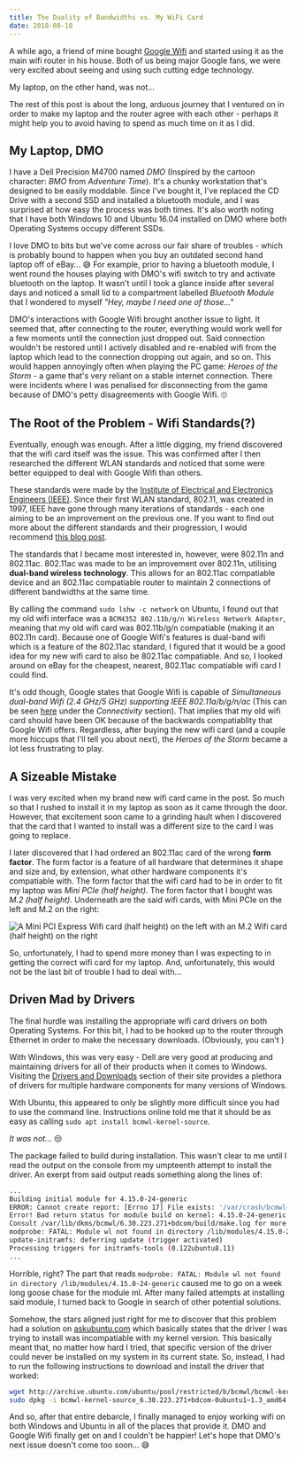 ```yaml
---
title: The Duality of Bandwidths vs. My WiFi Card
date: 2018-08-10
---
```


A while ago, a friend of mine bought [Google Wifi] and started using it as the main wifi router in his house. Both of us being major Google fans, we were very excited about seeing and using such cutting edge technology.

My laptop, on the other hand, was not...

The rest of this post is about the long, arduous journey that I ventured on in order to make my laptop and the router agree with each other - perhaps it might help you to avoid having to spend as much time on it as I did.

## My Laptop, DMO

I have a Dell Precision M4700 named *DMO* (Inspired by the cartoon character: *BMO* from *Adventure Time*). It's a chunky workstation that's designed to be easily moddable. Since I've bought it, I've replaced the CD Drive with a second SSD and installed a bluetooth module, and I was surprised at how easy the process was both times. It's also worth noting that I have both Windows 10 and Ubuntu 16.04 installed on DMO where both Operating Systems occupy different SSDs.

I love DMO to bits but we've come across our fair share of troubles - which is probably bound to happen when you buy an outdated second hand laptop off of eBay... :sweat_smile: For example, prior to having a bluetooth module, I went round the houses playing with DMO's wifi switch to try and activate bluetooth on the laptop. It wasn't until I took a glance inside after several days and noticed a small lid to a compartment labelled *Bluetooth Module* that I wondered to myself *"Hey, maybe I need one of those..."*

DMO's interactions with Google Wifi brought another issue to light. It seemed that, after connecting to the router, everything would work well for a few moments until the connection just dropped out. Said connection wouldn't be restored until I actively disabled and re-enabled wifi from the laptop which lead to the connection dropping out again, and so on. This would happen annoyingly often when playing the PC game: *Heroes of the Storm* - a game that's very reliant on a stable internet connection. There were incidents where I was penalised for disconnecting from the game because of DMO's petty disagreements with Google Wifi. :roll_eyes:

## The Root of the Problem - Wifi Standards(?)

Eventually, enough was enough. After a little digging, my friend discovered that the wifi card itself was the issue. This was confirmed after I then researched the different WLAN standards and noticed that some were better equipped to deal with Google Wifi than others.

These standards were made by the [Institute of Electrical and Electronics Engineers (IEEE)]. Since their first WLAN standard,  802.11, was created in 1997, IEEE have gone through many iterations of standards - each one aiming to be an improvement on the previous one. If you want to find out more about the different standards and their progression, I would recommend [this blog post].

The standards that I became most interested in, however, were 802.11n and 802.11ac. 802.11ac was made to be an improvement over 802.11n, utilising **dual-band wireless technology**. This allows for an 802.11ac compatiable device and an 802.11ac compatiable router to maintain 2 connections of different bandwidths at the same time.

By calling the command `sudo lshw -c network` on Ubuntu, I found out that my old wifi interface was a `BCM4352 802.11b/g/n Wireless Network Adapter`, meaning that my old wifi card was 802.11b/g/n compatiable (making it an 802.11n card). Because one of Google Wifi's features is dual-band wifi which is a feature of the 802.11ac standard, I figured that it would be a good idea for my new wifi card to also be 802.11ac compatiable. And so, I looked around on eBay for the cheapest, nearest, 802.11ac compatiable wifi card I could find.

It's odd though, Google states that Google Wifi is capable of *Simultaneous dual-band Wifi (2.4 GHz/5 GHz) supporting IEEE 802.11a/b/g/n/ac* (This can be seen [here] under the *Connectivity* section). That implies that my old wifi card should have been OK because of the backwards compatiablity that Google Wifi offers. Regardless, after buying the new wifi card (and a couple more hiccups that I'll tell you about next), the *Heroes of the Storm* became a lot less frustrating to play.

## A Sizeable Mistake

I was very excited when my brand new wifi card came in the post. So much so that I rushed to install it in my laptop as soon as it came through the door. However, that excitement soon came to a grinding hault when I discovered that the card that I wanted to install was a different size to the card I was going to replace.

I later discovered that I had ordered an 802.11ac card of the wrong **form factor**. The form factor is a feature of all hardware that determines it shape and size and, by extension, what other hardware components it's compatiable with. The form factor that the wifi card had to be in order to fit my laptop was *Mini PCIe (half height)*. The form factor that I bought was *M.2 (half height)*. Underneath are the said wifi cards, with Mini PCIe on the left and M.2 on the right:

![A Mini PCI Express Wifi card (half height) on the left with an M.2 Wifi card (half height) on the right](posts/the-duality-of-bandwidths-vs-my-wifi-card/mini_pcie_vs_m2.png)

So, unfortunately, I had to spend more money than I was expecting to in getting the correct wifi card for my laptop. And, unfortunately, this would not be the last bit of trouble I had to deal with... 

## Driven Mad by Drivers

The final hurdle was installing the appropriate wifi card drivers on both Operating Systems. For this bit, I had to be hooked up to the router through Ethernet in order to make the necessary downloads. (Obviously, you can't )

With Windows, this was very easy - Dell are very good at producing and maintaining drivers for all of their products when it comes to Windows. Visiting the [Drivers and Downloads] section of their site provides a plethora of drivers for multiple hardware components for many versions of Windows.

With Ubuntu, this appeared to only be slightly more difficult since you had to use the command line. Instructions online told me that it should be as easy as calling `sudo apt install bcmwl-kernel-source`.

*It was not...* :unamused:

The package failed to build during installation. This wasn't clear to me until I read the output on the console from my umpteenth attempt to install the driver. An exerpt from said output reads something along the lines of:

```bash
...
Building initial module for 4.15.0-24-generic
ERROR: Cannot create report: [Errno 17] File exists: '/var/crash/bcmwl-kernel-source.0.crash'
Error! Bad return status for module build on kernel: 4.15.0-24-generic (x86_64)
Consult /var/lib/dkms/bcmwl/6.30.223.271+bdcom/build/make.log for more information.
modprobe: FATAL: Module wl not found in directory /lib/modules/4.15.0-24-generic
update-initramfs: deferring update (trigger activated)
Processing triggers for initramfs-tools (0.122ubuntu8.11)
...
```

Horrible, right? The part that reads `modprobe: FATAL: Module wl not found in directory /lib/modules/4.15.0-24-generic` caused me to go on a week long goose chase for the module ml. After many failed attempts at installing said module, I turned back to Google in search of other potential solutions.

Somehow, the stars aligned just right for me to discover that this problem had a solution on [askubuntu.com] which basically states that the driver I was trying to install was incompatiable with my kernel version. This basically meant that, no matter how hard I tried, that specific version of the driver could never be installed on my system in its current state. So, instead, I had to run the following instructions to download and install the driver that worked:

```bash
wget http://archive.ubuntu.com/ubuntu/pool/restricted/b/bcmwl/bcmwl-kernel-source_6.30.223.271+bdcom-0ubuntu1~1.3_amd64.deb
sudo dpkg -i bcmwl-kernel-source_6.30.223.271+bdcom-0ubuntu1~1.3_amd64.deb
```

And so, after that entire debarcle, I finally managed to enjoy working wifi on both Windows and Ubuntu in all of the places that provide it. DMO and Google Wifi finally get on and I couldn't be happier! Let's hope that DMO's next issue doesn't come too soon... :sweat_smile:

[Google Wifi]: https://store.google.com/product/google_wifi
[Institute of Electrical and Electronics Engineers (IEEE)]: https://www.ieee.org/
[this blog post]: https://www.lifewire.com/wireless-standards-802-11a-802-11b-g-n-and-802-11ac-816553
[here]: https://store.google.com/product/google_wifi_specs
[Drivers and Downloads]: https://www.dell.com/support/home/uk/en/ukbsdt1?app=drivers
[askubuntu.com]: https://askubuntu.com/questions/1052403/how-can-i-fix-broadcom-driver-wifi-with-4-15-0-xx-kernel-on-ubuntu-16-04

